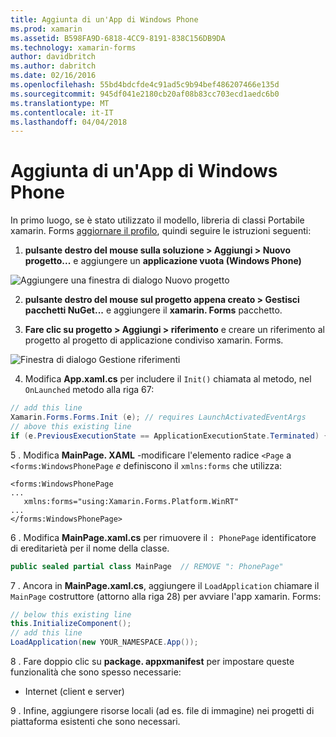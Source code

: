 ```yaml
---
title: Aggiunta di un'App di Windows Phone
ms.prod: xamarin
ms.assetid: B598FA9D-6818-4CC9-8191-838C156DB9DA
ms.technology: xamarin-forms
author: davidbritch
ms.author: dabritch
ms.date: 02/16/2016
ms.openlocfilehash: 55bd4bdcfde4c91ad5c9b94bef486207466e135d
ms.sourcegitcommit: 945df041e2180cb20af08b83cc703ecd1aedc6b0
ms.translationtype: MT
ms.contentlocale: it-IT
ms.lasthandoff: 04/04/2018
---
```

# <a name="adding-a-windows-phone-app"></a>Aggiunta di un'App di Windows Phone


In primo luogo, se è stato utilizzato il modello, libreria di classi Portabile xamarin. Forms [aggiornare il profilo](~/xamarin-forms/platform/windows/installation/index.md), quindi seguire le istruzioni seguenti:

1. **pulsante destro del mouse sulla soluzione > Aggiungi > Nuovo progetto...**  e aggiungere un **applicazione vuota (Windows Phone)**

  ![](phone-images/add-wp81.png "Aggiungere una finestra di dialogo Nuovo progetto")

2. **pulsante destro del mouse sul progetto appena creato > Gestisci pacchetti NuGet...**  e aggiungere il **xamarin. Forms** pacchetto.

3. **Fare clic su progetto > Aggiungi > riferimento** e creare un riferimento al progetto al progetto di applicazione condiviso xamarin. Forms.

  ![](phone-images/addref.png "Finestra di dialogo Gestione riferimenti")

4. Modifica **App.xaml.cs** per includere il `Init()` chiamata al metodo, nel `OnLaunched` metodo alla riga 67:

```csharp
// add this line
Xamarin.Forms.Forms.Init (e); // requires LaunchActivatedEventArgs
// above this existing line
if (e.PreviousExecutionState == ApplicationExecutionState.Terminated) {}
```

 5 . Modifica **MainPage. XAML** -modificare l'elemento radice `<Page` a `<forms:WindowsPhonePage` *e* definiscono il `xmlns:forms` che utilizza:

```xaml
<forms:WindowsPhonePage
...
   xmlns:forms="using:Xamarin.Forms.Platform.WinRT"
...
</forms:WindowsPhonePage>
```

 6 . Modifica **MainPage.xaml.cs** per rimuovere il `: PhonePage` identificatore di ereditarietà per il nome della classe.

```csharp
public sealed partial class MainPage  // REMOVE ": PhonePage"
```

 7 . Ancora in **MainPage.xaml.cs**, aggiungere il `LoadApplication` chiamare il `MainPage` costruttore (attorno alla riga 28) per avviare l'app xamarin. Forms:

```csharp
// below this existing line
this.InitializeComponent();
// add this line
LoadApplication(new YOUR_NAMESPACE.App());
```

8 . Fare doppio clic su **package. appxmanifest** per impostare queste funzionalità che sono spesso necessarie:

  * Internet (client e server)

9 . Infine, aggiungere risorse locali (ad es. file di immagine) nei progetti di piattaforma esistenti che sono necessari.


